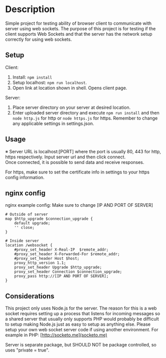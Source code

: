 # Description

Simple project for testing ability of browser client to communicate with server using web sockets.
The purpose of this project is for testing if the client supports Web Sockets and that the server has the network setup correctly for using web sockets.

## Setup

Client:

1. Install: `npm install`
2. Setup localhost: `npm run localhost`.
3. Open link at location shown in shell. Opens client page.

Server:

1. Place server directory on your server at desired location.
2. Enter uploaded server directory and execute `npm run install` and then `node http.js` for http or `node https.js` for https. Remember to change any applicable settings in settings.json.

## Usage

※ Server URL is localhost:[PORT] where the port is usually 80, 443 for http, https respectively.
Input server url and then click connect.  
Once connected, it is possible to send data and receive responses.

For https, make sure to set the certificate info in settings to your https config information.

## nginx config

nginx example config:
Make sure to change [IP AND PORT OF SERVER]

```nginx
# Outside of server
map $http_upgrade $connection_upgrade {
    default upgrade;
    '' close;
}

# Inside server
location /websocket {
    #proxy_set_header X-Real-IP  $remote_addr;
    #proxy_set_header X-Forwarded-For $remote_addr;
    #proxy_set_header Host $host;
    proxy_http_version 1.1;
    proxy_set_header Upgrade $http_upgrade;
    proxy_set_header Connection $connection_upgrade;
    proxy_pass http://[IP AND PORT OF SERVER];
}
```

## Considerations

This project only uses Node.js for the server.
The reason for this is a web socket requires setting up a process that listens for incoming messages so a shared server that usually only supports PHP would probably be difficult to setup making Node.js just as easy to setup as anything else.
Please setup your own web socket server code if using another environment. For example in PHP: [http://socketo.me](socketo.me)

Server is separate package, but SHOULD NOT be package controlled, so uses "private = true".
